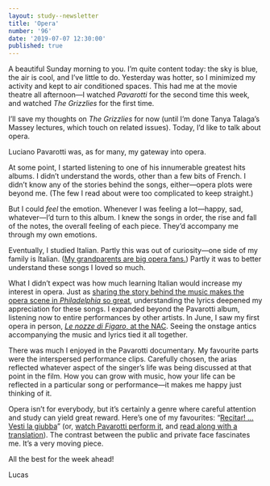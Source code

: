 ```yaml
---
layout: study--newsletter
title: 'Opera'
number: '96'
date: '2019-07-07 12:30:00'
published: true
---
```


A beautiful Sunday morning to you. I’m quite content today: the sky is blue, the air is cool, and I’ve little to do. Yesterday was hotter, so I minimized my activity and kept to air conditioned spaces. This had me at the movie theatre all afternoon—I watched _Pavarotti_ for the second time this week,  and watched _The Grizzlies_ for the first time.

I’ll save my thoughts on _The Grizzlies_ for now (until I’m done Tanya Talaga’s Massey lectures, which touch on related issues). Today, I’d like to talk about opera.

Luciano Pavarotti was, as for many, my gateway into opera.

At some point, I started listening to one of his innumerable greatest hits albums. I didn’t understand the words, other than a few bits of French. I didn’t know any of the stories behind the songs, either—opera plots were beyond me. (The few I read about were too complicated to keep straight.)

But I could _feel_ the emotion. Whenever I was feeling a lot—happy, sad, whatever—I’d turn to this album. I knew the songs in order, the rise and fall of the notes, the overall feeling of each piece. They’d accompany me through my own emotions.

Eventually, I studied Italian. Partly this was out of curiosity—one side of my family is Italian. ([My grandparents are big opera fans.](https://lucascherkewski.com/hit-and-miss/82-making-time-music-silence/)) Partly it was to better understand these songs I loved so much.

What I didn’t expect was how much learning Italian would increase my interest in opera. Just as [sharing the story behind the music makes the opera scene in _Philadelphia_ so great](https://www.youtube.com/watch?v=DwRHwKZSu-w), understanding the lyrics deepened my appreciation for these songs. I expanded beyond the Pavarotti album, listening now to entire performances by other artists. In June, I saw my first opera in person, [_Le nozze di Figaro_, at the NAC](https://nac-cna.ca/en/event/18724). Seeing the onstage antics accompanying the music and lyrics tied it all together.

There was much I enjoyed in the Pavarotti documentary. My favourite parts were the interspersed performance clips. Carefully chosen, the arias reflected whatever aspect of the singer’s life was being discussed at that point in the film. How you can grow with music, how your life can be reflected in a particular song or performance—it makes me happy just thinking of it.

Opera isn’t for everybody, but it’s certainly a genre where careful attention and study can yield great reward. Here’s one of my favourites: “[Recitar! ... Vesti la giubba](https://www.youtube.com/watch?v=9iKp6wH5-ro)” (or, [watch Pavarotti perform it](https://www.youtube.com/watch?v=Gf7xgavEdFU), and [read along with a translation](http://www.aria-database.com/search.php?individualAria=595)). The contrast between the public and private face fascinates me. It’s a very moving piece.

All the best for the week ahead!

Lucas
